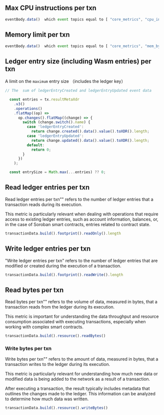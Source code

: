 ## Max CPU instructions per txn

```ts
eventBody.data()  which event topics equal to [ "core_metrics", "cpu_insn" ] 
```


## Memory limit per txn

```ts
eventBody.data()  which event topics equal to [ "core_metrics", "mem_byte" ]
```

## Ledger entry size (including Wasm entries) per txn
A limit on the `maximum` entry size （includes the ledger key）

```ts
// The  sum of ledgerEntryCreated and ledgerEntryUpdated event data

  const entries = tx.resultMetaXdr
    .v3()
    .operations()
    .flatMap((op) =>
      op.changes().flatMap((change) => {
        switch (change.switch().name) {
          case 'ledgerEntryCreated':
            return change.created().data().value().toXDR().length;
          case 'ledgerEntryUpdated':
            return change.updated().data().value().toXDR().length;
          default:
            return 0;
        }
      })
    );

  const entrySize = Math.max(...entries) ?? 0;
```



## Read ledger entries per txn

Read ledger entries per txn"" refers to the number of ledger entries that a transaction reads during its execution. 

This metric is particularly relevant when dealing with operations that require access to existing ledger entries, such as account information, balances, or, in the case of Soroban smart contracts, entries related to contract state.

```ts
transactionData.build().footprint().readOnly().length
```



## Write ledger entries per txn

"Write ledger entries per txn" refers to the number of ledger entries that are modified or created during the execution of a transaction. 

```ts
transactionData.build().footprint().readWrite().length
```



## Read bytes per txn

Read bytes per txn"" refers to the volume of data, measured in bytes, that a transaction reads from the ledger during its execution. 

This metric is important for understanding the data throughput and resource consumption associated with executing transactions, especially when working with complex smart contracts.

```ts
transactionData.build().resource().readBytes()

```



### Write bytes per txn

Write bytes per txn"" refers to the amount of data, measured in bytes, that a transaction writes to the ledger during its execution. 

This metric is particularly relevant for understanding how much new data or modified data is being added to the network as a result of a transaction.

After executing a transaction, the result typically includes metadata that outlines the changes made to the ledger. This information can be analyzed to determine how much data was written.

```ts
transactionData.build().resource().writeBytes()
```